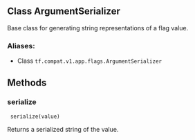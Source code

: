 ## Class ArgumentSerializer
Base class for generating string representations of a flag value.
### Aliases:
- Class `tf.compat.v1.app.flags.ArgumentSerializer`
## Methods
### serialize

```
 serialize(value)
```
Returns a serialized string of the value.

